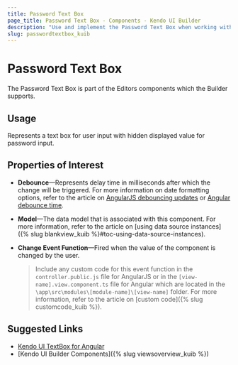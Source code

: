 ```yaml
---
title: Password Text Box
page_title: Password Text Box - Components - Kendo UI Builder
description: "Use and implement the Password Text Box when working with the Kendo UI Builder tool for creating and managing Angular and AngularJS-based web applications."
slug: passwordtextbox_kuib
---
```


# Password Text Box

The Password Text Box is part of the Editors components which the Builder supports.

## Usage

Represents a text box for user input with hidden displayed value for password input.

## Properties of Interest

* **Debounce**&mdash;Represents delay time in milliseconds after which the change will be triggered. For more information on date formatting options, refer to the article on [AngularJS debouncing updates](https://docs.angularjs.org/api/ng/directive/ngModelOptions#debouncing-updates) or [Angular debounce time](http://reactivex.io/rxjs/class/es6/Observable.js~Observable.html#instance-method-debounceTime).
* **Model**&mdash;The data model that is associated with this component. For more information, refer to the article on [using data source instances]({% slug blankview_kuib %}#toc-using-data-source-instances).
* **Change Event Function**&mdash;Fired when the value of the component is changed by the user.

    > Include any custom code for this event function in the `controller.public.js` file for AngularJS or in the `[view-name].view.component.ts` file for Angular which are located in the `\app\src\modules\[module-name]\[view-name]` folder. For more information, refer to the article on [custom code]({% slug customcode_kuib %}).

## Suggested Links

* [Kendo UI TextBox for Angular](https://www.telerik.com/kendo-angular-ui/components/inputs/textbox/)
* [Kendo UI Builder Components]({% slug viewsoverview_kuib %})
